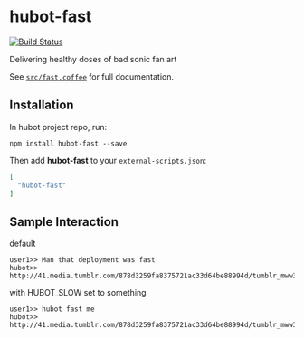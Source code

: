 # hubot-fast
[![Build Status](https://travis-ci.org/ajmath/hubot-fast.svg)](https://travis-ci.org/ajmath/hubot-fast)

Delivering healthy doses of bad sonic fan art

See [`src/fast.coffee`](src/fast.coffee) for full documentation.

## Installation

In hubot project repo, run:

`npm install hubot-fast --save`

Then add **hubot-fast** to your `external-scripts.json`:

```json
[
  "hubot-fast"
]
```

## Sample Interaction

default
```
user1>> Man that deployment was fast
hubot>> http://41.media.tumblr.com/878d3259fa8375721ac33d64be88994d/tumblr_mww3arHsLc1spc5n6o1_1280.jpg
```

with HUBOT_SLOW set to something
```
user1>> hubot fast me
hubot>> http://41.media.tumblr.com/878d3259fa8375721ac33d64be88994d/tumblr_mww3arHsLc1spc5n6o1_1280.jpg
```
